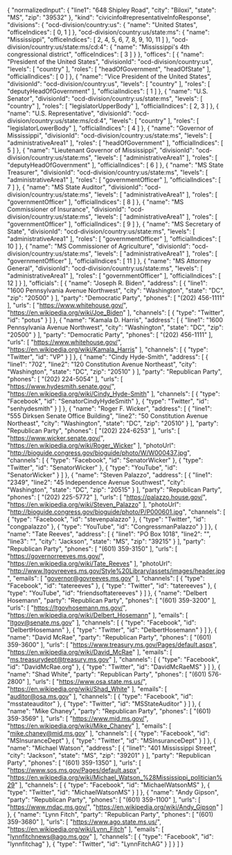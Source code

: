 {
  "normalizedInput": {
    "line1": "648 Shipley Road",
    "city": "Biloxi",
    "state": "MS",
    "zip": "39532"
  },
  "kind": "civicinfo#representativeInfoResponse",
  "divisions": {
    "ocd-division/country:us": {
      "name": "United States",
      "officeIndices": [
        0,
        1
      ]
    },
    "ocd-division/country:us/state:ms": {
      "name": "Mississippi",
      "officeIndices": [
        2,
        4,
        5,
        6,
        7,
        8,
        9,
        10,
        11
      ]
    },
    "ocd-division/country:us/state:ms/cd:4": {
      "name": "Mississippi's 4th congressional district",
      "officeIndices": [
        3
      ]
    }
  },
  "offices": [
    {
      "name": "President of the United States",
      "divisionId": "ocd-division/country:us",
      "levels": [
        "country"
      ],
      "roles": [
        "headOfGovernment",
        "headOfState"
      ],
      "officialIndices": [
        0
      ]
    },
    {
      "name": "Vice President of the United States",
      "divisionId": "ocd-division/country:us",
      "levels": [
        "country"
      ],
      "roles": [
        "deputyHeadOfGovernment"
      ],
      "officialIndices": [
        1
      ]
    },
    {
      "name": "U.S. Senator",
      "divisionId": "ocd-division/country:us/state:ms",
      "levels": [
        "country"
      ],
      "roles": [
        "legislatorUpperBody"
      ],
      "officialIndices": [
        2,
        3
      ]
    },
    {
      "name": "U.S. Representative",
      "divisionId": "ocd-division/country:us/state:ms/cd:4",
      "levels": [
        "country"
      ],
      "roles": [
        "legislatorLowerBody"
      ],
      "officialIndices": [
        4
      ]
    },
    {
      "name": "Governor of Mississippi",
      "divisionId": "ocd-division/country:us/state:ms",
      "levels": [
        "administrativeArea1"
      ],
      "roles": [
        "headOfGovernment"
      ],
      "officialIndices": [
        5
      ]
    },
    {
      "name": "Lieutenant Governor of Mississippi",
      "divisionId": "ocd-division/country:us/state:ms",
      "levels": [
        "administrativeArea1"
      ],
      "roles": [
        "deputyHeadOfGovernment"
      ],
      "officialIndices": [
        6
      ]
    },
    {
      "name": "MS State Treasurer",
      "divisionId": "ocd-division/country:us/state:ms",
      "levels": [
        "administrativeArea1"
      ],
      "roles": [
        "governmentOfficer"
      ],
      "officialIndices": [
        7
      ]
    },
    {
      "name": "MS State Auditor",
      "divisionId": "ocd-division/country:us/state:ms",
      "levels": [
        "administrativeArea1"
      ],
      "roles": [
        "governmentOfficer"
      ],
      "officialIndices": [
        8
      ]
    },
    {
      "name": "MS Commissioner of Insurance",
      "divisionId": "ocd-division/country:us/state:ms",
      "levels": [
        "administrativeArea1"
      ],
      "roles": [
        "governmentOfficer"
      ],
      "officialIndices": [
        9
      ]
    },
    {
      "name": "MS Secretary of State",
      "divisionId": "ocd-division/country:us/state:ms",
      "levels": [
        "administrativeArea1"
      ],
      "roles": [
        "governmentOfficer"
      ],
      "officialIndices": [
        10
      ]
    },
    {
      "name": "MS Commissioner of Agriculture",
      "divisionId": "ocd-division/country:us/state:ms",
      "levels": [
        "administrativeArea1"
      ],
      "roles": [
        "governmentOfficer"
      ],
      "officialIndices": [
        11
      ]
    },
    {
      "name": "MS Attorney General",
      "divisionId": "ocd-division/country:us/state:ms",
      "levels": [
        "administrativeArea1"
      ],
      "roles": [
        "governmentOfficer"
      ],
      "officialIndices": [
        12
      ]
    }
  ],
  "officials": [
    {
      "name": "Joseph R. Biden",
      "address": [
        {
          "line1": "1600 Pennsylvania Avenue Northwest",
          "city": "Washington",
          "state": "DC",
          "zip": "20500"
        }
      ],
      "party": "Democratic Party",
      "phones": [
        "(202) 456-1111"
      ],
      "urls": [
        "https://www.whitehouse.gov/",
        "https://en.wikipedia.org/wiki/Joe_Biden"
      ],
      "channels": [
        {
          "type": "Twitter",
          "id": "potus"
        }
      ]
    },
    {
      "name": "Kamala D. Harris",
      "address": [
        {
          "line1": "1600 Pennsylvania Avenue Northwest",
          "city": "Washington",
          "state": "DC",
          "zip": "20500"
        }
      ],
      "party": "Democratic Party",
      "phones": [
        "(202) 456-1111"
      ],
      "urls": [
        "https://www.whitehouse.gov/",
        "https://en.wikipedia.org/wiki/Kamala_Harris"
      ],
      "channels": [
        {
          "type": "Twitter",
          "id": "VP"
        }
      ]
    },
    {
      "name": "Cindy Hyde-Smith",
      "address": [
        {
          "line1": "702",
          "line2": "120 Constitution Avenue Northeast",
          "city": "Washington",
          "state": "DC",
          "zip": "20510"
        }
      ],
      "party": "Republican Party",
      "phones": [
        "(202) 224-5054"
      ],
      "urls": [
        "https://www.hydesmith.senate.gov/",
        "https://en.wikipedia.org/wiki/Cindy_Hyde-Smith"
      ],
      "channels": [
        {
          "type": "Facebook",
          "id": "SenatorCindyHydeSmith"
        },
        {
          "type": "Twitter",
          "id": "senhydesmith"
        }
      ]
    },
    {
      "name": "Roger F. Wicker",
      "address": [
        {
          "line1": "555 Dirksen Senate Office Building",
          "line2": "50 Constitution Avenue Northeast",
          "city": "Washington",
          "state": "DC",
          "zip": "20510"
        }
      ],
      "party": "Republican Party",
      "phones": [
        "(202) 224-6253"
      ],
      "urls": [
        "https://www.wicker.senate.gov/",
        "https://en.wikipedia.org/wiki/Roger_Wicker"
      ],
      "photoUrl": "http://bioguide.congress.gov/bioguide/photo/W/W000437.jpg",
      "channels": [
        {
          "type": "Facebook",
          "id": "SenatorWicker"
        },
        {
          "type": "Twitter",
          "id": "SenatorWicker"
        },
        {
          "type": "YouTube",
          "id": "SenatorWicker"
        }
      ]
    },
    {
      "name": "Steven Palazzo",
      "address": [
        {
          "line1": "2349",
          "line2": "45 Independence Avenue Southwest",
          "city": "Washington",
          "state": "DC",
          "zip": "20515"
        }
      ],
      "party": "Republican Party",
      "phones": [
        "(202) 225-5772"
      ],
      "urls": [
        "https://palazzo.house.gov/",
        "https://en.wikipedia.org/wiki/Steven_Palazzo"
      ],
      "photoUrl": "http://bioguide.congress.gov/bioguide/photo/P/P000601.jpg",
      "channels": [
        {
          "type": "Facebook",
          "id": "stevenpalazzo"
        },
        {
          "type": "Twitter",
          "id": "congpalazzo"
        },
        {
          "type": "YouTube",
          "id": "CongressmanPalazzo"
        }
      ]
    },
    {
      "name": "Tate Reeves",
      "address": [
        {
          "line1": "PO Box 1018",
          "line2": "",
          "line3": "",
          "city": "Jackson",
          "state": "MS",
          "zip": "39215"
        }
      ],
      "party": "Republican Party",
      "phones": [
        "(601) 359-3150"
      ],
      "urls": [
        "https://governorreeves.ms.gov/",
        "https://en.wikipedia.org/wiki/Tate_Reeves"
      ],
      "photoUrl": "http://www.ltgovreeves.ms.gov/Style%20Library/assets/images/header.jpg",
      "emails": [
        "governor@govreeves.ms.gov"
      ],
      "channels": [
        {
          "type": "Facebook",
          "id": "tatereeves"
        },
        {
          "type": "Twitter",
          "id": "tatereeves"
        },
        {
          "type": "YouTube",
          "id": "friendsoftatereeves"
        }
      ]
    },
    {
      "name": "Delbert Hosemann",
      "party": "Republican Party",
      "phones": [
        "(601) 359-3200"
      ],
      "urls": [
        "https://ltgovhosemann.ms.gov/",
        "https://en.wikipedia.org/wiki/Delbert_Hosemann"
      ],
      "emails": [
        "ltgov@senate.ms.gov"
      ],
      "channels": [
        {
          "type": "Facebook",
          "id": "DelbertHosemann"
        },
        {
          "type": "Twitter",
          "id": "DelbertHosemann"
        }
      ]
    },
    {
      "name": "David McRae",
      "party": "Republican Party",
      "phones": [
        "(601) 359-3600"
      ],
      "urls": [
        "https://www.treasury.ms.gov/Pages/default.aspx",
        "https://en.wikipedia.org/wiki/David_McRae"
      ],
      "emails": [
        "ms.treasurydept@treasury.ms.gov"
      ],
      "channels": [
        {
          "type": "Facebook",
          "id": "DavidMcRae.org"
        },
        {
          "type": "Twitter",
          "id": "DavidMcRaeMS"
        }
      ]
    },
    {
      "name": "Shad White",
      "party": "Republican Party",
      "phones": [
        "(601) 576-2800"
      ],
      "urls": [
        "https://www.osa.state.ms.us/",
        "https://en.wikipedia.org/wiki/Shad_White"
      ],
      "emails": [
        "auditor@osa.ms.gov"
      ],
      "channels": [
        {
          "type": "Facebook",
          "id": "msstateauditor"
        },
        {
          "type": "Twitter",
          "id": "MSStateAuditor"
        }
      ]
    },
    {
      "name": "Mike Chaney",
      "party": "Republican Party",
      "phones": [
        "(601) 359-3569"
      ],
      "urls": [
        "https://www.mid.ms.gov/",
        "https://en.wikipedia.org/wiki/Mike_Chaney"
      ],
      "emails": [
        "mike.chaney@mid.ms.gov"
      ],
      "channels": [
        {
          "type": "Facebook",
          "id": "MSInsuranceDept"
        },
        {
          "type": "Twitter",
          "id": "MSInsuranceDept"
        }
      ]
    },
    {
      "name": "Michael Watson",
      "address": [
        {
          "line1": "401 Mississippi Street",
          "city": "Jackson",
          "state": "MS",
          "zip": "39201"
        }
      ],
      "party": "Republican Party",
      "phones": [
        "(601) 359-1350"
      ],
      "urls": [
        "https://www.sos.ms.gov/Pages/default.aspx",
        "https://en.wikipedia.org/wiki/Michael_Watson_%28Mississippi_politician%29"
      ],
      "channels": [
        {
          "type": "Facebook",
          "id": "MichaelWatsonMS"
        },
        {
          "type": "Twitter",
          "id": "MichaelWatsonMS"
        }
      ]
    },
    {
      "name": "Andy Gipson",
      "party": "Republican Party",
      "phones": [
        "(601) 359-1100"
      ],
      "urls": [
        "https://www.mdac.ms.gov/",
        "https://en.wikipedia.org/wiki/Andy_Gipson"
      ]
    },
    {
      "name": "Lynn Fitch",
      "party": "Republican Party",
      "phones": [
        "(601) 359-3680"
      ],
      "urls": [
        "https://www.ago.state.ms.us/",
        "https://en.wikipedia.org/wiki/Lynn_Fitch"
      ],
      "emails": [
        "lynnfitchnews@ago.ms.gov"
      ],
      "channels": [
        {
          "type": "Facebook",
          "id": "lynnfitchag"
        },
        {
          "type": "Twitter",
          "id": "LynnFitchAG"
        }
      ]
    }
  ]
}
